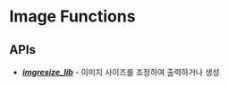 # Image Functions

## APIs
* ___[imgresize_lib](Image/imgresize_lib.md)___ - 이미지 사이즈를 조정하여 출력하거나 생성


